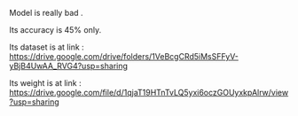 Model is really bad .

Its accuracy is 45% only.


Its dataset is at 
  link : https://drive.google.com/drive/folders/1VeBcgCRd5iMsSFFyV-yBjB4UwAA_RVG4?usp=sharing
 
 Its weight is at 
   link : https://drive.google.com/file/d/1qjaT19HTnTvLQ5yxi6oczGOUyxkpAlrw/view?usp=sharing 
